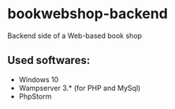# bookwebshop-backend

Backend side of a Web-based book shop

## Used softwares:

* Windows 10
* Wampserver 3.* (for PHP and MySql)
* PhpStorm
